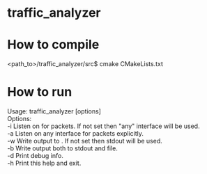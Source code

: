 # traffic_analyzer

# How to compile
<path_to>/traffic_analyzer/src$ cmake CMakeLists.txt

# How to run
Usage: traffic_analyzer [options]\
Options:\
-i <interface>  Listen on <interface> for packets. If not set then "any" interface will be used.\
-a              Listen on any interface for packets explicitly.\
-w <file>       Write output to <file>. If not set then stdout will be used.\
-b              Write output both to stdout and file.\
-d              Print debug info.\
-h              Print this help and exit.
